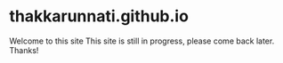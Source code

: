 # thakkarunnati.github.io
Welcome to this site
This site is still in progress, please come back later.<br />
Thanks!<br />
